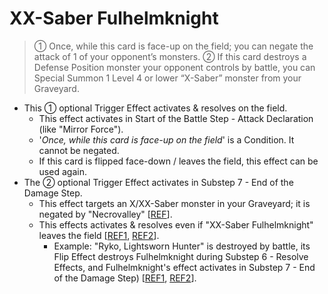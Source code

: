 # XX-Saber Fulhelmknight

> ① Once, while this card is face-up on the field; you can negate the attack of 1 of your opponent’s monsters. ② If this card destroys a Defense Position monster your opponent controls by battle, you can Special Summon 1 Level 4 or lower “X-Saber” monster from your Graveyard.

*   This ① optional Trigger Effect activates & resolves on the field.
    *   This effect activates in Start of the Battle Step - Attack Declaration (like "Mirror Force").
    *   '_Once, while this card is face-up on the field_' is a Condition. It cannot be negated.
    *   If this card is flipped face-down / leaves the field, this effect can be used again.
*   The ② optional Trigger Effect activates in Substep 7 - End of the Damage Step.
    *   This effect targets an X/XX-Saber monster in your Graveyard; it is negated by "Necrovalley" \[[REF](https://www.pojo.biz/board/showthread.php?t=848277)\].  
    *   This effects activates & resolves even if "XX-Saber Fulhelmknight" leaves the field \[[REF1](https://www.pojo.biz/board/showthread.php?t=835785), [REF2](https://www.pojo.biz/board/showthread.php?t=825682)\].
        *   Example: "Ryko, Lightsworn Hunter" is destroyed by battle, its Flip Effect destroys Fulhelmknight during Substep 6 - Resolve Effects, and Fulhelmknight's effect activates in Substep 7 - End of the Damage Step) \[[REF1](https://www.pojo.biz/board/showthread.php?t=835785), [REF2](https://www.pojo.biz/board/showthread.php?t=825682)\].
